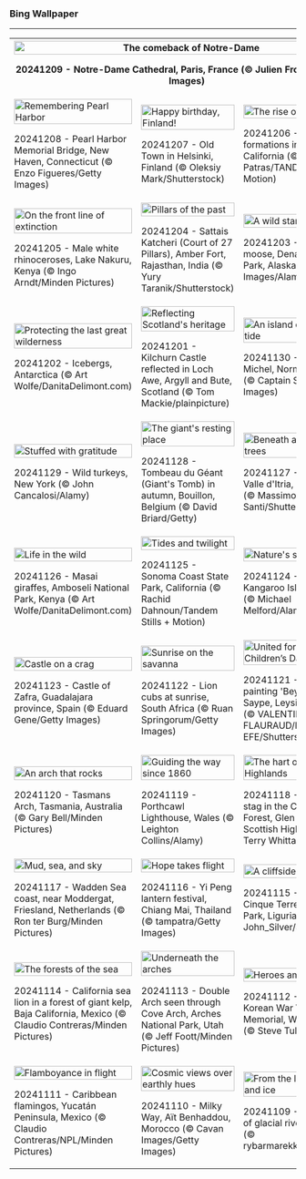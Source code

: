 <h3>
 Bing Wallpaper
</h3>
<hr/>
<table>
<tr>
<th colspan="3">
<img alt="The comeback of Notre-Dame" src="https://www.bing.com/th?id=OHR.ReopeningNotreDame_EN-US8084146311_UHD.jpg&amp;rf=LaDigue_UHD.jpg&amp;pid=hp&amp;w=3840&amp;h=2160&amp;rs=1&amp;c=4" width="100%"/><p>20241209 - Notre-Dame Cathedral, Paris, France (© Julien Fromentin/Getty Images)</p></th>
</tr>
<tr>
<td><img alt="Remembering Pearl Harbor" src="https://www.bing.com/th?id=OHR.NewHavenBridge_EN-US7922266620_UHD.jpg&amp;rf=LaDigue_UHD.jpg&amp;pid=hp&amp;w=3840&amp;h=2160&amp;rs=1&amp;c=4" width="100%"/><p>20241208 - Pearl Harbor Memorial Bridge, New Haven, Connecticut (© Enzo Figueres/Getty Images)</p></td>
<td><img alt="Happy birthday, Finland!" src="https://www.bing.com/th?id=OHR.HelsinkiDusk_EN-US7738977648_UHD.jpg&amp;rf=LaDigue_UHD.jpg&amp;pid=hp&amp;w=3840&amp;h=2160&amp;rs=1&amp;c=4" width="100%"/><p>20241207 - Old Town in Helsinki, Finland (© Oleksiy Mark/Shutterstock)</p></td>
<td><img alt="The rise of tufa" src="https://www.bing.com/th?id=OHR.MonoTufa_EN-US7607210506_UHD.jpg&amp;rf=LaDigue_UHD.jpg&amp;pid=hp&amp;w=3840&amp;h=2160&amp;rs=1&amp;c=4" width="100%"/><p>20241206 - Tufa formations in Mono Lake, California (© Susanna Patras/TANDEM Stills + Motion)</p></td>
</tr>
<tr>
<td><img alt="On the front line of extinction" src="https://www.bing.com/th?id=OHR.RhinosKenya_EN-US7514650014_UHD.jpg&amp;rf=LaDigue_UHD.jpg&amp;pid=hp&amp;w=3840&amp;h=2160&amp;rs=1&amp;c=4" width="100%"/><p>20241205 - Male white rhinoceroses, Lake Nakuru, Kenya (© Ingo Arndt/Minden Pictures)</p></td>
<td><img alt="Pillars of the past" src="https://www.bing.com/th?id=OHR.JaipurFort_EN-US7275752190_UHD.jpg&amp;rf=LaDigue_UHD.jpg&amp;pid=hp&amp;w=3840&amp;h=2160&amp;rs=1&amp;c=4" width="100%"/><p>20241204 - Sattais Katcheri (Court of 27 Pillars), Amber Fort, Rajasthan, India (© Yury Taranik/Shutterstock)</p></td>
<td><img alt="A wild stare" src="https://www.bing.com/th?id=OHR.SnowMoose_EN-US6949674639_UHD.jpg&amp;rf=LaDigue_UHD.jpg&amp;pid=hp&amp;w=3840&amp;h=2160&amp;rs=1&amp;c=4" width="100%"/><p>20241203 - Female moose, Denali National Park, Alaska (© Cavan Images/Alamy)</p></td>
</tr>
<tr>
<td><img alt="Protecting the last great wilderness" src="https://www.bing.com/th?id=OHR.IcebergsAntarctica_EN-US6829804691_UHD.jpg&amp;rf=LaDigue_UHD.jpg&amp;pid=hp&amp;w=3840&amp;h=2160&amp;rs=1&amp;c=4" width="100%"/><p>20241202 - Icebergs, Antarctica (© Art Wolfe/DanitaDelimont.com)</p></td>
<td><img alt="Reflecting Scotland's heritage" src="https://www.bing.com/th?id=OHR.KilchurnAutumn_EN-US6737063910_UHD.jpg&amp;rf=LaDigue_UHD.jpg&amp;pid=hp&amp;w=3840&amp;h=2160&amp;rs=1&amp;c=4" width="100%"/><p>20241201 - Kilchurn Castle reflected in Loch Awe, Argyll and Bute, Scotland (© Tom Mackie/plainpicture)</p></td>
<td><img alt="An island of time and tide" src="https://www.bing.com/th?id=OHR.MtStMichel_EN-US6641012356_UHD.jpg&amp;rf=LaDigue_UHD.jpg&amp;pid=hp&amp;w=3840&amp;h=2160&amp;rs=1&amp;c=4" width="100%"/><p>20241130 - Mont-Saint-Michel, Normandy, France (© Captain Skyhigh/Getty Images)</p></td>
</tr>
<tr>
<td><img alt="Stuffed with gratitude" src="https://www.bing.com/th?id=OHR.TomTurkeys_EN-US6212893518_UHD.jpg&amp;rf=LaDigue_UHD.jpg&amp;pid=hp&amp;w=3840&amp;h=2160&amp;rs=1&amp;c=4" width="100%"/><p>20241129 - Wild turkeys, New York (© John Cancalosi/Alamy)</p></td>
<td><img alt="The giant's resting place" src="https://www.bing.com/th?id=OHR.SemoisRiver_EN-US6047540380_UHD.jpg&amp;rf=LaDigue_UHD.jpg&amp;pid=hp&amp;w=3840&amp;h=2160&amp;rs=1&amp;c=4" width="100%"/><p>20241128 - Tombeau du Géant (Giant's Tomb) in autumn, Bouillon, Belgium (© David Briard/Getty)</p></td>
<td><img alt="Beneath ancient olive trees" src="https://www.bing.com/th?id=OHR.TrulliGrove_EN-US5919292259_UHD.jpg&amp;rf=LaDigue_UHD.jpg&amp;pid=hp&amp;w=3840&amp;h=2160&amp;rs=1&amp;c=4" width="100%"/><p>20241127 - Olive grove, Valle d'Itria, Puglia, Italy (© Massimo Santi/Shutterstock)</p></td>
</tr>
<tr><td><img alt="Life in the wild" src="https://www.bing.com/th?id=OHR.AmboseliGiraffes_EN-US9072366924_UHD.jpg&amp;rf=LaDigue_UHD.jpg&amp;pid=hp&amp;w=3840&amp;h=2160&amp;rs=1&amp;c=4" width="100%"/><p>20241126 - Masai giraffes, Amboseli National Park, Kenya (© Art Wolfe/DanitaDelimont.com)</p></td><td><img alt="Tides and twilight" src="https://www.bing.com/th?id=OHR.SonomaCoast_EN-US5218026576_UHD.jpg&amp;rf=LaDigue_UHD.jpg&amp;pid=hp&amp;w=3840&amp;h=2160&amp;rs=1&amp;c=4" width="100%"/><p>20241125 - Sonoma Coast State Park, California (© Rachid Dahnoun/Tandem Stills + Motion)</p></td><td><img alt="Nature's secret code" src="https://www.bing.com/th?id=OHR.FibonacciAloe_EN-US5137471725_UHD.jpg&amp;rf=LaDigue_UHD.jpg&amp;pid=hp&amp;w=3840&amp;h=2160&amp;rs=1&amp;c=4" width="100%"/><p>20241124 - Spiral aloe, Kangaroo Island, Australia (© Michael Melford/Alamy)</p></td></tr><tr><td><img alt="Castle on a crag" src="https://www.bing.com/th?id=OHR.ZafraCastle_EN-US5032917939_UHD.jpg&amp;rf=LaDigue_UHD.jpg&amp;pid=hp&amp;w=3840&amp;h=2160&amp;rs=1&amp;c=4" width="100%"/><p>20241123 - Castle of Zafra, Guadalajara province, Spain (© Eduard Gene/Getty Images)</p></td><td><img alt="Sunrise on the savanna" src="https://www.bing.com/th?id=OHR.LionCubs_EN-US4742616367_UHD.jpg&amp;rf=LaDigue_UHD.jpg&amp;pid=hp&amp;w=3840&amp;h=2160&amp;rs=1&amp;c=4" width="100%"/><p>20241122 - Lion cubs at sunrise, South Africa (© Ruan Springorum/Getty Images)</p></td><td><img alt="United for World Children’s Day" src="https://www.bing.com/th?id=OHR.BeyondSaype_EN-US4398054405_UHD.jpg&amp;rf=LaDigue_UHD.jpg&amp;pid=hp&amp;w=3840&amp;h=2160&amp;rs=1&amp;c=4" width="100%"/><p>20241121 - Giant land art painting 'Beyond Crisis' by Saype, Leysin, Switzerland (© VALENTIN FLAURAUD/EPA-EFE/Shutterstock)</p></td></tr><tr><td><img alt="An arch that rocks" src="https://www.bing.com/th?id=OHR.TasmansArch_EN-US4274981499_UHD.jpg&amp;rf=LaDigue_UHD.jpg&amp;pid=hp&amp;w=3840&amp;h=2160&amp;rs=1&amp;c=4" width="100%"/><p>20241120 - Tasmans Arch, Tasmania, Australia (© Gary Bell/Minden Pictures)</p></td><td><img alt="Guiding the way since 1860" src="https://www.bing.com/th?id=OHR.PorthcawlLighthouse_EN-US4147042402_UHD.jpg&amp;rf=LaDigue_UHD.jpg&amp;pid=hp&amp;w=3840&amp;h=2160&amp;rs=1&amp;c=4" width="100%"/><p>20241119 - Porthcawl Lighthouse, Wales (© Leighton Collins/Alamy)</p></td><td><img alt="The hart of the Highlands" src="https://www.bing.com/th?id=OHR.RedStag_EN-US3910525623_UHD.jpg&amp;rf=LaDigue_UHD.jpg&amp;pid=hp&amp;w=3840&amp;h=2160&amp;rs=1&amp;c=4" width="100%"/><p>20241118 - Red deer stag in the Caledonian Forest, Glen Affric, Scottish Highlands (© Terry Whittaker/Alamy)</p></td></tr><tr><td><img alt="Mud, sea, and sky" src="https://www.bing.com/th?id=OHR.FrieslandNetherlands_EN-US3770890281_UHD.jpg&amp;rf=LaDigue_UHD.jpg&amp;pid=hp&amp;w=3840&amp;h=2160&amp;rs=1&amp;c=4" width="100%"/><p>20241117 - Wadden Sea coast, near Moddergat, Friesland, Netherlands (© Ron ter Burg/Minden Pictures)</p></td><td><img alt="Hope takes flight" src="https://www.bing.com/th?id=OHR.YiPengLanterns_EN-US2889801198_UHD.jpg&amp;rf=LaDigue_UHD.jpg&amp;pid=hp&amp;w=3840&amp;h=2160&amp;rs=1&amp;c=4" width="100%"/><p>20241116 - Yi Peng lantern festival, Chiang Mai, Thailand (© tampatra/Getty Images)</p></td><td><img alt="A cliffside story" src="https://www.bing.com/th?id=OHR.ManarolaItaly_EN-US4826543395_UHD.jpg&amp;rf=LaDigue_UHD.jpg&amp;pid=hp&amp;w=3840&amp;h=2160&amp;rs=1&amp;c=4" width="100%"/><p>20241115 - Manarola, Cinque Terre National Park, Liguria, Italy (© John_Silver/Shutterstock)</p></td></tr><tr><td><img alt="The forests of the sea" src="https://www.bing.com/th?id=OHR.KelpForest_EN-US4745308334_UHD.jpg&amp;rf=LaDigue_UHD.jpg&amp;pid=hp&amp;w=3840&amp;h=2160&amp;rs=1&amp;c=4" width="100%"/><p>20241114 - California sea lion in a forest of giant kelp, Baja California, Mexico (© Claudio Contreras/Minden Pictures)</p></td><td><img alt="Underneath the arches" src="https://www.bing.com/th?id=OHR.CoveArch_EN-US4653050772_UHD.jpg&amp;rf=LaDigue_UHD.jpg&amp;pid=hp&amp;w=3840&amp;h=2160&amp;rs=1&amp;c=4" width="100%"/><p>20241113 - Double Arch seen through Cove Arch, Arches National Park, Utah (© Jeff Foott/Minden Pictures)</p></td><td><img alt="Heroes among us" src="https://www.bing.com/th?id=OHR.VeteranReflections_EN-US4567357121_UHD.jpg&amp;rf=LaDigue_UHD.jpg&amp;pid=hp&amp;w=3840&amp;h=2160&amp;rs=1&amp;c=4" width="100%"/><p>20241112 - Mural Wall, Korean War Veterans Memorial, Washington, DC (© Steve Tulley/Alamy)</p></td></tr><tr><td><img alt="Flamboyance in flight" src="https://www.bing.com/th?id=OHR.YucatanFlamingos_EN-US4470232432_UHD.jpg&amp;rf=LaDigue_UHD.jpg&amp;pid=hp&amp;w=3840&amp;h=2160&amp;rs=1&amp;c=4" width="100%"/><p>20241111 - Caribbean flamingos, Yucatán Peninsula, Mexico (© Claudio Contreras/NPL/Minden Pictures)</p></td><td><img alt="Cosmic views over earthly hues" src="https://www.bing.com/th?id=OHR.MoroccoMilkyWay_EN-US4411505209_UHD.jpg&amp;rf=LaDigue_UHD.jpg&amp;pid=hp&amp;w=3840&amp;h=2160&amp;rs=1&amp;c=4" width="100%"/><p>20241110 - Milky Way, Aït Benhaddou, Morocco (© Cavan Images/Getty Images)</p></td><td><img alt="From the land of fire and ice" src="https://www.bing.com/th?id=OHR.GlacialRivers_EN-US4356459123_UHD.jpg&amp;rf=LaDigue_UHD.jpg&amp;pid=hp&amp;w=3840&amp;h=2160&amp;rs=1&amp;c=4" width="100%"/><p>20241109 - Aerial view of glacial rivers in Iceland (© rybarmarekk/Shutterstock)</p></td></tr></table>
